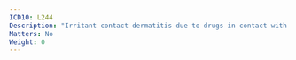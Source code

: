 ```yaml
---
ICD10: L244
Description: "Irritant contact dermatitis due to drugs in contact with skin"
Matters: No
Weight: 0
---
```

